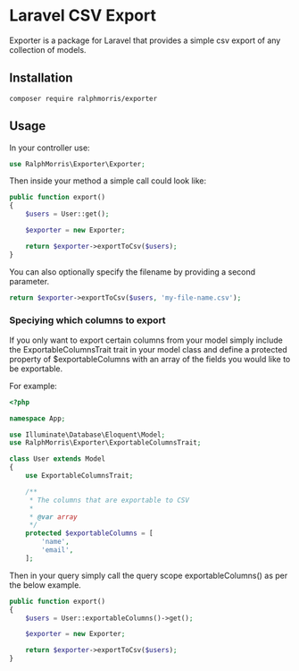 # Laravel CSV Export

Exporter is a package for Laravel that provides a simple csv export of any collection of models.

## Installation

```
composer require ralphmorris/exporter
```

## Usage

In your controller use:

```php
use RalphMorris\Exporter\Exporter;
```

Then inside your method a simple call could look like:

```php
public function export()
{
    $users = User::get();

    $exporter = new Exporter;

    return $exporter->exportToCsv($users);
}
```

You can also optionally specify the filename by providing a second parameter.

```php
return $exporter->exportToCsv($users, 'my-file-name.csv');
```

### Speciying which columns to export

If you only want to export certain columns from your model simply include the ExportableColumnsTrait trait in your model class and define a protected property of $exportableColumns with an array of the fields you would like to be exportable.

For example:

```php
<?php

namespace App;

use Illuminate\Database\Eloquent\Model;
use RalphMorris\Exporter\ExportableColumnsTrait;

class User extends Model
{
    use ExportableColumnsTrait;

	/**
	 * The columns that are exportable to CSV
	 * 
	 * @var array
	 */
    protected $exportableColumns = [
        'name',
        'email',
    ];
```

Then in your query simply call the query scope exportableColumns() as per the below example.

```php
public function export()
{
    $users = User::exportableColumns()->get();

    $exporter = new Exporter;

    return $exporter->exportToCsv($users);
}
```